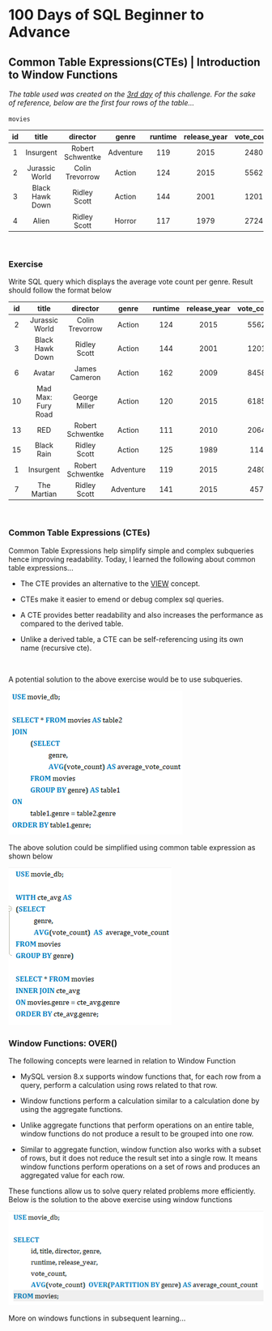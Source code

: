 # 100 Days of SQL Beginner to Advance 
## Common Table Expressions(CTEs) | Introduction to Window Functions

*The table used was created on the [3rd day](https://github.com/Oyebamiji-Micheal/100-Days-of-SQL-Beginner-to-Advance/tree/master/Log/days/day03) of this challenge. For the sake of reference, below are the first four rows of the table...*

`movies`

 id | title | director | genre | runtime | release_year | vote_count |
|:-:|:-----:|:--------:|:-----:|:-------:|:------------:|:----------:|
|  1 | Insurgent | Robert Schwentke  | Adventure       |     119 |         2015 |       2480 |
|  2 | Jurassic World | Colin Trevorrow   | Action          |     124 |         2015 |       5562 |
|  3 | Black Hawk Down | Ridley Scott      | Action          |     144 |         2001 |       1201 |
|  4 | Alien | Ridley Scott      | Horror          |     117 |         1979 |       2724 |

<br>

### Exercise 

Write SQL query which displays the average vote count per genre. Result should follow the format below

 id | title | director | genre | runtime | release_year | vote_count | genre | average_vote_count |
|:-:|:-----:|:--------:|:-----:|:-------:|:------------:|:----------:|:------------------:|:-----:|
|  2 | Jurassic World           | Colin Trevorrow   | Action          |     124 |         2015 |       5562 | Action          |          3930.6667 |
|  3 | Black Hawk Down          | Ridley Scott      | Action          |     144 |         2001 |       1201 | Action          |          3930.6667 |
|  6 | Avatar                   | James Cameron     | Action          |     162 |         2009 |       8458 | Action          |          3930.6667 |
| 10 | Mad Max: Fury Road       | George Miller     | Action          |     120 |         2015 |       6185 | Action          |          3930.6667 |
| 13 | RED                      | Robert Schwentke  | Action          |     111 |         2010 |       2064 | Action          |          3930.6667 |
| 15 | Black Rain               | Ridley Scott      | Action          |     125 |         1989 |        114 | Action          |          3930.6667 |
|  1 | Insurgent                | Robert Schwentke  | Adventure       |     119 |         2015 |       2480 | Adventure       |           982.6667 |
|  7 | The Martian              | Ridley Scott      | Adventure       |     141 |         2015 |        457 | Adventure       |           982.6667 |

<br>

### Common Table Expressions (CTEs)
Common Table Expressions help simplify simple and complex subqueries hence improving readability. Today, I learned the following about common table expressions...

- The CTE provides an alternative to the [VIEW](https://github.com/Oyebamiji-Micheal/100-Days-of-SQL-Beginner-to-Advance/tree/master/Log/days/day55) concept.

- CTEs make it easier to emend or debug complex sql queries. 

- A CTE provides better readability and also increases the performance as compared to the derived table.

- Unlike a derived table, a CTE can be self-referencing using its own name (recursive cte).

<br>

A potential solution to the above exercise would be to use subqueries. 

<img src="https://github.com/Oyebamiji-Micheal/100-Days-of-SQL-Beginner-to-Advance/blob/master/Log/days/day57/images/image1.png"> 

The above solution could be simplified using common table expression as shown below

<img src="https://github.com/Oyebamiji-Micheal/100-Days-of-SQL-Beginner-to-Advance/blob/master/Log/days/day57/images/image2.png"> 
 
<br>

### Window Functions: OVER()
The following concepts were learned in relation to Window Function

- MySQL version 8.x supports window functions that, for each row from a query, perform a calculation using rows related to that row.

- Window functions perform a calculation similar to a calculation done by using the aggregate functions. 

- Unlike aggregate functions that perform operations on an entire table, window functions do not produce a result to be grouped into one row. 

- Similar to aggregate function, window function also works with a subset of rows, but it does not reduce the result set into a single row. It means window functions perform operations on a set of rows and produces an aggregated value for each row.


These functions allow us to solve query related problems more efficiently. Below is the solution to the above exercise using window functions

<img src="https://github.com/Oyebamiji-Micheal/100-Days-of-SQL-Beginner-to-Advance/blob/master/Log/days/day57/images/image3.png"> 

More on windows functions in subsequent learning...
